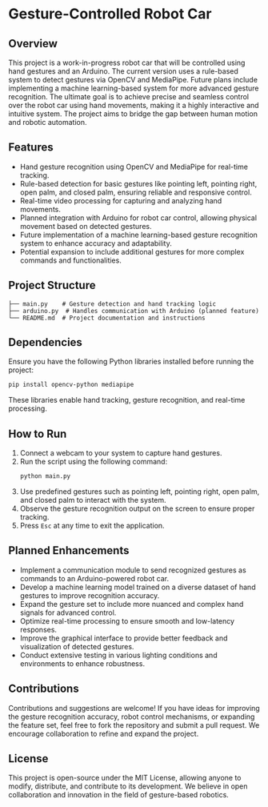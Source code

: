 # Gesture-Controlled Robot Car

## Overview
This project is a work-in-progress robot car that will be controlled using hand gestures and an Arduino. The current version uses a rule-based system to detect gestures via OpenCV and MediaPipe. Future plans include implementing a machine learning-based system for more advanced gesture recognition. The ultimate goal is to achieve precise and seamless control over the robot car using hand movements, making it a highly interactive and intuitive system. The project aims to bridge the gap between human motion and robotic automation.

## Features
- Hand gesture recognition using OpenCV and MediaPipe for real-time tracking.
- Rule-based detection for basic gestures like pointing left, pointing right, open palm, and closed palm, ensuring reliable and responsive control.
- Real-time video processing for capturing and analyzing hand movements.
- Planned integration with Arduino for robot car control, allowing physical movement based on detected gestures.
- Future implementation of a machine learning-based gesture recognition system to enhance accuracy and adaptability.
- Potential expansion to include additional gestures for more complex commands and functionalities.

## Project Structure
```
├── main.py    # Gesture detection and hand tracking logic
├── arduino.py  # Handles communication with Arduino (planned feature)
└── README.md  # Project documentation and instructions
```

## Dependencies
Ensure you have the following Python libraries installed before running the project:
```bash
pip install opencv-python mediapipe
```
These libraries enable hand tracking, gesture recognition, and real-time processing.

## How to Run
1. Connect a webcam to your system to capture hand gestures.
2. Run the script using the following command:
   ```bash
   python main.py
   ```
3. Use predefined gestures such as pointing left, pointing right, open palm, and closed palm to interact with the system.
4. Observe the gesture recognition output on the screen to ensure proper tracking.
5. Press `Esc` at any time to exit the application.

## Planned Enhancements
- Implement a communication module to send recognized gestures as commands to an Arduino-powered robot car.
- Develop a machine learning model trained on a diverse dataset of hand gestures to improve recognition accuracy.
- Expand the gesture set to include more nuanced and complex hand signals for advanced control.
- Optimize real-time processing to ensure smooth and low-latency responses.
- Improve the graphical interface to provide better feedback and visualization of detected gestures.
- Conduct extensive testing in various lighting conditions and environments to enhance robustness.

## Contributions
Contributions and suggestions are welcome! If you have ideas for improving the gesture recognition accuracy, robot control mechanisms, or expanding the feature set, feel free to fork the repository and submit a pull request. We encourage collaboration to refine and expand the project.

## License
This project is open-source under the MIT License, allowing anyone to modify, distribute, and contribute to its development. We believe in open collaboration and innovation in the field of gesture-based robotics.

